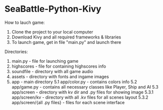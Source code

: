 # SeaBattle-Python-Kivy

How to lauch game:
1. Clone the project to your local computer
2. Download Kivy and all required frameworks & libraries
3. To launch game, get in file "main.py" and launch there

Directories:
1. main.py - file for launching game
2. highscores - file for containing highscores info
3. soundfile - directory with all game audio
4. assets - directory with fonts and ingame images 
5. app - main directory
5.1 app/color.py - contains colors info
5.2 app/game.py - contains all necessary classes like Player, Ship and AI
5.3 app/screen - directory with kv dir and .py files for showing image
5.3.1 app/screen/kv - directory with all .kv files for all scenes layout
5.3.2 app/screen/{all .py files} - files for each scene interface
